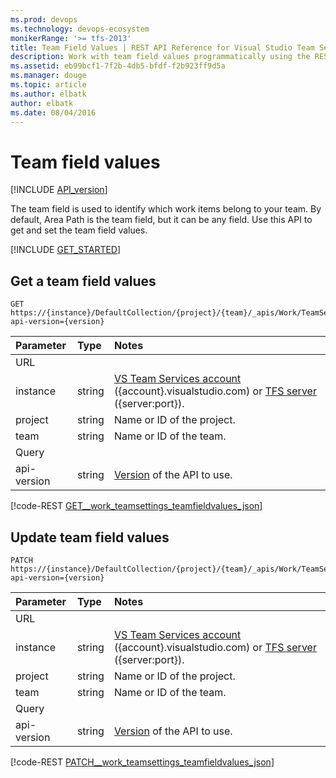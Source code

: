 ```yaml
---
ms.prod: devops
ms.technology: devops-ecosystem
monikerRange: '>= tfs-2013'
title: Team Field Values | REST API Reference for Visual Studio Team Services and Team Foundation Server
description: Work with team field values programmatically using the REST APIs for Visual Studio Team Services and Team Foundation Server.
ms.assetid: eb99bcf1-7f2b-4db5-bfdf-f2b923ff9d5a
ms.manager: douge
ms.topic: article
ms.author: elbatk
author: elbatk
ms.date: 08/04/2016
---
```


# Team field values
[!INCLUDE [API_version](../_data/version2-preview1.md)]

The team field is used to identify which work items belong to your team. By default, Area Path is the team field, but it can be any field. Use this API to get and set the team field values.

[!INCLUDE [GET_STARTED](../_data/get-started.md)]

## Get a team field values
<a id="GetTeamFieldValues"></a>

```no-highlight
GET https://{instance}/DefaultCollection/{project}/{team}/_apis/Work/TeamSettings/TeamFieldValues?api-version={version}
```

| Parameter  | Type     | Notes
|:-----------|:---------|:-----------------------------------------------------
| URL
| instance   | string   | [VS Team Services account](/vsts/integrate/get-started/rest/basics) ({account}.visualstudio.com) or [TFS server](/vsts/integrate/get-started/rest/basics) ({server:port}).
| project    | string   | Name or ID of the project.
| team       | string   | Name or ID of the team. 
| Query
| api-version| string   | [Version](../../concepts/rest-api-versioning.md) of the API to use.

[!code-REST [GET__work_teamsettings_teamfieldvalues_json](./_data/teamFieldValues/GET__work_teamsettings_teamfieldvalues.json)]

## Update team field values
<a id="UpdateTeamFieldValues"></a>

```no-highlight
PATCH https://{instance}/DefaultCollection/{project}/{team}/_apis/Work/TeamSettings/TeamFieldValues?api-version={version}
```

| Parameter  | Type     | Notes
|:-----------|:---------|:-----------------------------------------------------
| URL
| instance   | string   | [VS Team Services account](/vsts/integrate/get-started/rest/basics) ({account}.visualstudio.com) or [TFS server](/vsts/integrate/get-started/rest/basics) ({server:port}).
| project    | string   | Name or ID of the project.
| team       | string   | Name or ID of the team. 
| Query
| api-version| string   | [Version](../../concepts/rest-api-versioning.md) of the API to use.

[!code-REST [PATCH__work_teamsettings_teamfieldvalues_json](./_data/teamFieldValues/PATCH__work_teamsettings_teamfieldvalues.json)]
